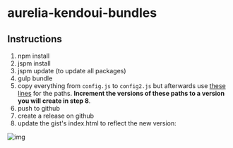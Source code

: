 # aurelia-kendoui-bundles

## Instructions

1. npm install
2. jspm install
3. jspm update (to update all packages)
4. gulp bundle
5. copy everything from `config.js` to `config2.js` but afterwards use [these lines](https://github.com/aurelia-ui-toolkits/aurelia-kendoui-bundles/blob/402afc52e830f454f330592f9766694529b6eb8c/config2.js#L10-L14) for the paths. **Increment the versions of these paths to a version you will create in step 8**.
6. push to github
7. create a release on github
8. update the gist's index.html to reflect the new version:

![img](http://i.imgur.com/Yc5FyRH.png)

